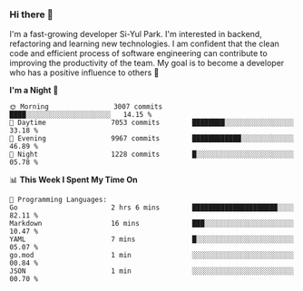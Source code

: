 ### Hi there 👋


I'm a fast-growing developer Si-Yul Park. I'm interested in backend, refactoring and learning new technologies. I am confident that the clean code and efficient process of software engineering can contribute to improving the productivity of the team. My goal is to become a developer who has a positive influence to others 🔭

<!--START_SECTION:waka-->
**I'm a Night 🦉** 

```text
🌞 Morning                3007 commits        ████░░░░░░░░░░░░░░░░░░░░░   14.15 % 
🌆 Daytime                7053 commits        ████████░░░░░░░░░░░░░░░░░   33.18 % 
🌃 Evening                9967 commits        ████████████░░░░░░░░░░░░░   46.89 % 
🌙 Night                  1228 commits        █░░░░░░░░░░░░░░░░░░░░░░░░   05.78 % 
```


📊 **This Week I Spent My Time On** 

```text
💬 Programming Languages: 
Go                       2 hrs 6 mins        █████████████████████░░░░   82.11 % 
Markdown                 16 mins             ███░░░░░░░░░░░░░░░░░░░░░░   10.47 % 
YAML                     7 mins              █░░░░░░░░░░░░░░░░░░░░░░░░   05.07 % 
go.mod                   1 min               ░░░░░░░░░░░░░░░░░░░░░░░░░   00.84 % 
JSON                     1 min               ░░░░░░░░░░░░░░░░░░░░░░░░░   00.70 % 
```


<!--END_SECTION:waka-->
